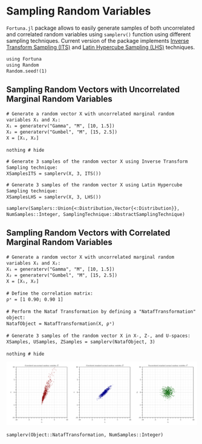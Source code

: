 # Sampling Random Variables

`Fortuna.jl` package allows to easily generate samples of both uncorrelated and correlated random variables using `samplerv()` function using different sampling techniques. Current version of the package implements [Inverse Transform Sampling (ITS)](https://en.wikipedia.org/wiki/Inverse_transform_sampling) and [Latin Hypercube Sampling (LHS)](https://en.wikipedia.org/wiki/Latin_hypercube_sampling) techniques.

```@setup 1
using Fortuna
using Random
Random.seed!(1)
```

## Sampling Random Vectors with Uncorrelated Marginal Random Variables 

```@example 1
# Generate a random vector X with uncorrelated marginal random variables X₁ and X₂:
X₁ = generaterv("Gamma", "M", [10, 1.5])
X₂ = generaterv("Gumbel", "M", [15, 2.5])
X = [X₁, X₂]

nothing # hide
```

```@example 1
# Generate 3 samples of the random vector X using Inverse Transform Sampling technique:
XSamplesITS = samplerv(X, 3, ITS())
```

```@example 1
# Generate 3 samples of the random vector X using Latin Hypercube Sampling technique:
XSamplesLHS = samplerv(X, 3, LHS())
```

```@docs
samplerv(Samplers::Union{<:Distribution,Vector{<:Distribution}}, NumSamples::Integer, SamplingTechnique::AbstractSamplingTechnique)
```

## Sampling Random Vectors with Correlated Marginal Random Variables

```@example 1
# Generate a random vector X with uncorrelated marginal random variables X₁ and X₂:
X₁ = generaterv("Gamma", "M", [10, 1.5])
X₂ = generaterv("Gumbel", "M", [15, 2.5])
X = [X₁, X₂]

# Define the correlation matrix:
ρˣ = [1 0.90; 0.90 1]

# Perform the Nataf Transformation by defining a "NatafTransformation" object:
NatafObject = NatafTransformation(X, ρˣ)

# Generate 3 samples of the random vector X in X-, Z-, and U-spaces:
XSamples, USamples, ZSamples = samplerv(NatafObject, 3)

nothing # hide
```

![Nataf Transformation](./assets/NatafTransformation.svg)

```@docs
samplerv(Object::NatafTransformation, NumSamples::Integer)
```